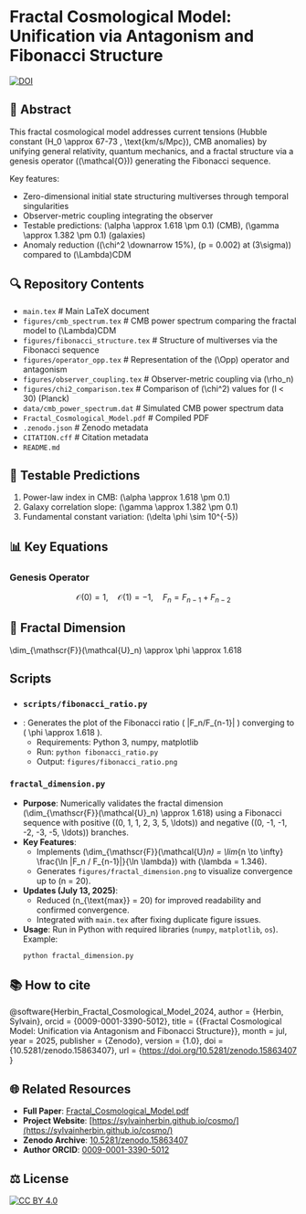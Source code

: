 # Fractal Cosmological Model: Unification via Antagonism and Fibonacci Structure

[![DOI](https://zenodo.org/badge/DOI/10.5281/zenodo.15863407.svg)](https://doi.org/10.5281/zenodo.15863407)

## 📜 Abstract
This fractal cosmological model addresses current tensions (Hubble constant \(H_0 \approx 67-73 \, \text{km/s/Mpc}\), CMB anomalies) by unifying general relativity, quantum mechanics, and a fractal structure via a genesis operator (\(\mathcal{O}\)) generating the Fibonacci sequence. 

Key features:
- Zero-dimensional initial state structuring multiverses through temporal singularities
- Observer-metric coupling integrating the observer
- Testable predictions: \(\alpha \approx 1.618 \pm 0.1\) (CMB), \(\gamma \approx 1.382 \pm 0.1\) (galaxies)
- Anomaly reduction (\(\chi^2 \downarrow 15\%\), \(p = 0.002\) at \(3\sigma\)) compared to \(\Lambda\)CDM
  
## 🔍 Repository Contents
- `main.tex`                # Main LaTeX document
- `figures/cmb_spectrum.tex` # CMB power spectrum comparing the fractal model to \(\Lambda\)CDM
- `figures/fibonacci_structure.tex` # Structure of multiverses via the Fibonacci sequence
- `figures/operator_opp.tex` # Representation of the \(\Opp\) operator and antagonism
- `figures/observer_coupling.tex` # Observer-metric coupling via \(\rho_n\)
- `figures/chi2_comparison.tex` # Comparison of \(\chi^2\) values for \(l < 30\) (Planck)
- `data/cmb_power_spectrum.dat` # Simulated CMB power spectrum data
- `Fractal_Cosmological_Model.pdf`  # Compiled PDF
- `.zenodo.json`            # Zenodo metadata
- `CITATION.cff`            # Citation metadata
- `README.md`

## 🧪 Testable Predictions
1. Power-law index in CMB: \(\alpha \approx 1.618 \pm 0.1\)
2. Galaxy correlation slope: \(\gamma \approx 1.382 \pm 0.1\)
3. Fundamental constant variation: \(\delta \phi \sim 10^{-5}\)

## 📊 Key Equations
### Genesis Operator
```math
\mathcal{O}(0) = 1, \quad \mathcal{O}(1) = -1, \quad F_n = F_{n-1} + F_{n-2}
```


## 🌌 Fractal Dimension
\dim_{\mathscr{F}}(\mathcal{U}_n) \approx \phi \approx 1.618

## Scripts
- ### `scripts/fibonacci_ratio.py`
- : Generates the plot of the Fibonacci ratio \( |F_n/F_{n-1}| \) converging to \( \phi \approx 1.618 \).
  - Requirements: Python 3, numpy, matplotlib
  - Run: `python fibonacci_ratio.py`
  - Output: `figures/fibonacci_ratio.png`
 
  
### `fractal_dimension.py`
- **Purpose**: Numerically validates the fractal dimension \(\dim_{\mathscr{F}}(\mathcal{U}_n) \approx 1.618\) using a Fibonacci sequence with positive (\(0, 1, 1, 2, 3, 5, \ldots\)) and negative (\(0, -1, -1, -2, -3, -5, \ldots\)) branches.
- **Key Features**:
  - Implements \(\dim_{\mathscr{F}}(\mathcal{U}_n) = \lim_{n \to \infty} \frac{\ln |F_n / F_{n-1}|}{\ln \lambda}\) with \(\lambda = 1.346\).
  - Generates `figures/fractal_dimension.png` to visualize convergence up to \(n = 20\).
- **Updates (July 13, 2025)**:
  - Reduced \(n_{\text{max}} = 20\) for improved readability and confirmed convergence.
  - Integrated with `main.tex` after fixing duplicate figure issues.
- **Usage**: Run in Python with required libraries (`numpy`, `matplotlib`, `os`). Example:
  ```bash
  python fractal_dimension.py


## 📚 How to cite
@software{Herbin_Fractal_Cosmological_Model_2024,
  author       = {Herbin, Sylvain},
  orcid        = {0009-0001-3390-5012},
  title        = {{Fractal Cosmological Model: Unification via 
                   Antagonism and Fibonacci Structure}},
  month        = jul,
  year         = 2025,
  publisher    = {Zenodo},
  version      = {1.0},
  doi          = {10.5281/zenodo.15863407},
  url          = {https://doi.org/10.5281/zenodo.15863407 }


## 🌐 Related Resources
- **Full Paper**: [Fractal_Cosmological_Model.pdf](https://github.com/sylvainherbin/Fractal-Cosmological-Model/blob/main/Fractal_Cosmological_Model.pdf)
- **Project Website**: [https://sylvainherbin.github.io/cosmo/](https://sylvainherbin.github.io/cosmo/)
- **Zenodo Archive**: [10.5281/zenodo.15863407](https://doi.org/10.5281/zenodo.15863407)
- **Author ORCID**: [0009-0001-3390-5012](https://orcid.org/0009-0001-3390-5012)

## ⚖️ License
[![CC BY 4.0](https://i.creativecommons.org/l/by/4.0/88x31.png)](http://creativecommons.org/licenses/by/4.0/)
